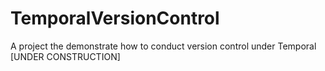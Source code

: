 # TemporalVersionControl
A project the demonstrate how to conduct version control under Temporal [UNDER CONSTRUCTION]
